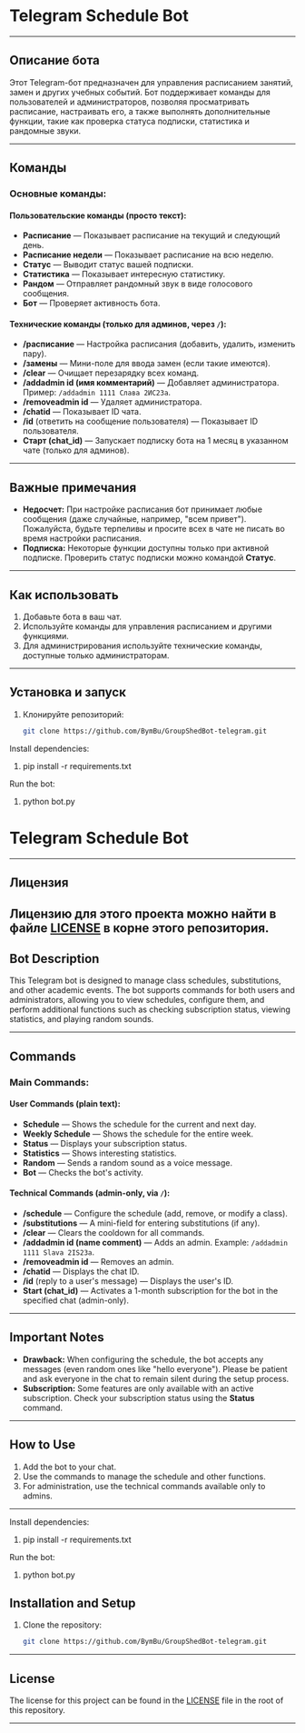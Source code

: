 # Telegram Schedule Bot

---

## Описание бота

Этот Telegram-бот предназначен для управления расписанием занятий, замен и других учебных событий. Бот поддерживает команды для пользователей и администраторов, позволяя просматривать расписание, настраивать его, а также выполнять дополнительные функции, такие как проверка статуса подписки, статистика и рандомные звуки.

---

## Команды

### Основные команды:

#### Пользовательские команды (просто текст):
- **Расписание** — Показывает расписание на текущий и следующий день.
- **Расписание недели** — Показывает расписание на всю неделю.
- **Статус** — Выводит статус вашей подписки.
- **Статистика** — Показывает интересную статистику.
- **Рандом** — Отправляет рандомный звук в виде голосового сообщения.
- **Бот** — Проверяет активность бота.

#### Технические команды (только для админов, через `/`):
- **/расписание** — Настройка расписания (добавить, удалить, изменить пару).
- **/замены** — Мини-поле для ввода замен (если такие имеются).
- **/clear** — Очищает перезарядку всех команд.
- **/addadmin id (имя комментарий)** — Добавляет администратора. Пример: `/addadmin 1111 Слава 2ИС23а`.
- **/removeadmin id** — Удаляет администратора.
- **/chatid** — Показывает ID чата.
- **/id** (ответить на сообщение пользователя) — Показывает ID пользователя.
- **Старт (chat_id)** — Запускает подписку бота на 1 месяц в указанном чате (только для админов).

---

## Важные примечания

- **Недосчет:** При настройке расписания бот принимает любые сообщения (даже случайные, например, "всем привет"). Пожалуйста, будьте терпеливы и просите всех в чате не писать во время настройки расписания.
- **Подписка:** Некоторые функции доступны только при активной подписке. Проверить статус подписки можно командой **Статус**.

---

## Как использовать

1. Добавьте бота в ваш чат.
2. Используйте команды для управления расписанием и другими функциями.
3. Для администрирования используйте технические команды, доступные только администраторам.

---

## Установка и запуск

1. Клонируйте репозиторий:
   ```bash
   git clone https://github.com/BymBu/GroupShedBot-telegram.git

Install dependencies:

1. pip install -r requirements.txt

Run the bot:
1. python bot.py

# Telegram Schedule Bot

---

## Лицензия

Лицензию для этого проекта можно найти в файле [LICENSE](LICENSE) в корне этого репозитория.
---

## Bot Description

This Telegram bot is designed to manage class schedules, substitutions, and other academic events. The bot supports commands for both users and administrators, allowing you to view schedules, configure them, and perform additional functions such as checking subscription status, viewing statistics, and playing random sounds.

---

## Commands

### Main Commands:

#### User Commands (plain text):
- **Schedule** — Shows the schedule for the current and next day.
- **Weekly Schedule** — Shows the schedule for the entire week.
- **Status** — Displays your subscription status.
- **Statistics** — Shows interesting statistics.
- **Random** — Sends a random sound as a voice message.
- **Bot** — Checks the bot's activity.

#### Technical Commands (admin-only, via `/`):
- **/schedule** — Configure the schedule (add, remove, or modify a class).
- **/substitutions** — A mini-field for entering substitutions (if any).
- **/clear** — Clears the cooldown for all commands.
- **/addadmin id (name comment)** — Adds an admin. Example: `/addadmin 1111 Slava 2IS23a`.
- **/removeadmin id** — Removes an admin.
- **/chatid** — Displays the chat ID.
- **/id** (reply to a user's message) — Displays the user's ID.
- **Start (chat_id)** — Activates a 1-month subscription for the bot in the specified chat (admin-only).

---

## Important Notes

- **Drawback:** When configuring the schedule, the bot accepts any messages (even random ones like "hello everyone"). Please be patient and ask everyone in the chat to remain silent during the setup process.
- **Subscription:** Some features are only available with an active subscription. Check your subscription status using the **Status** command.

---

## How to Use

1. Add the bot to your chat.
2. Use the commands to manage the schedule and other functions.
3. For administration, use the technical commands available only to admins.

---


Install dependencies:

1. pip install -r requirements.txt

Run the bot:
1. python bot.py

## Installation and Setup

1. Clone the repository:
   ```bash
   git clone https://github.com/BymBu/GroupShedBot-telegram.git

---
## License

The license for this project can be found in the [LICENSE](LICENSE) file in the root of this repository.

---
